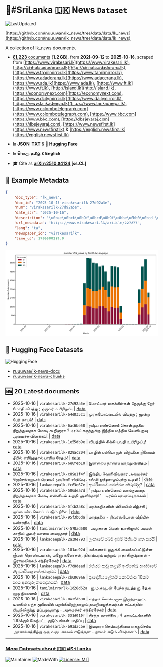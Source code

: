 # 📄#SriLanka 🇱🇰 News `Dataset`

![LastUpdated](https://img.shields.io/badge/last_updated-2025--10--16_13:15:50-green)

[https://github.com/nuuuwan/lk_news/tree/data/data/lk_news](https://github.com/nuuuwan/lk_news/tree/data/data/lk_news)

A collection of lk_news documents.

- [**81,223** documents](https://github.com/nuuuwan/lk_news/tree/data/data/lk_news) (**1.2 GB**), from **2021-09-12** to **2025-10-16**, scraped from [https://www.virakesari.lk](https://www.virakesari.lk), [http://sinhala.adaderana.lk](http://sinhala.adaderana.lk), [https://www.tamilmirror.lk](https://www.tamilmirror.lk), [https://www.adaderana.lk](https://www.adaderana.lk), [https://www.ada.lk](https://www.ada.lk), [https://www.ft.lk](https://www.ft.lk), [http://island.lk](http://island.lk), [https://economynext.com](https://economynext.com), [https://www.dailymirror.lk](https://www.dailymirror.lk), [https://www.lankadeepa.lk](https://www.lankadeepa.lk), [https://www.colombotelegraph.com](https://www.colombotelegraph.com), [https://www.bbc.com](https://www.bbc.com), [https://dbsjeyaraj.com](https://dbsjeyaraj.com), [https://www.newsfirst.lk](https://www.newsfirst.lk) & [https://english.newsfirst.lk](https://english.newsfirst.lk)

- In **JSON**, **TXT** & **🤗 Hugging Face**

- In **සිංහල**, **தமிழ்** & **English**

- 🎓 Cite as **[arXiv:2510.04124](https://arxiv.org/abs/2510.04124) [cs.CL]**

## 📝 Example Metadata

```json
{
    "doc_type": "lk_news",
    "doc_id": "2025-10-16-virakesarilk-27d92a5e",
    "num": "virakesarilk-27d92a5e",
    "date_str": "2025-10-16",
    "description": "\u0bae\u0bcb\u0b9f\u0bcd\u0b9f\u0bbe\u0bb0\u0bcd \u0b9a\u0bc8\u0b95\u0bcd\u0b95\u0bbf\u0bb3\u0bcd\u0b95\u0bb3\u0bcd \u0ba8\u0bc7\u0bb0\u0bc1\u0b95\u0bcd\u0b95\u0bc1 \u0ba8\u0bc7\u0bb0\u0bcd \u0bae\u0bcb\u0ba4\u0bbf \u0bb5\u0bbf\u0baa\u0ba4\u0bcd\u0ba4\u0bc1 ; \u0b92\u0bb0\u0bc1\u0bb5\u0bb0\u0bcd \u0b89\u0baf\u0bbf\u0bb0\u0bbf\u0bb4\u0baa\u0bcd\u0baa\u0bc1",
    "url_metadata": "https://www.virakesari.lk/article/227877",
    "lang": "ta",
    "newspaper_id": "virakesarilk",
    "time_ut": 1760600280.0
}
```

![Chart](https://raw.githubusercontent.com/nuuuwan/lk_news/refs/heads/data/data/lk_news/docs_by_month_and_lang.png)

## 🤗 Hugging Face Datasets

![HuggingFace](https://img.shields.io/badge/-HuggingFace-FDEE21?style=for-the-badge&logo=HuggingFace)

- [nuuuwan/lk-news-docs](https://huggingface.co/datasets/nuuuwan/lk-news-docs)
- [nuuuwan/lk-news-chunks](https://huggingface.co/datasets/nuuuwan/lk-news-chunks)

## 🆕 20 Latest documents

- 2025-10-16 | `virakesarilk-27d92a5e` | மோட்டார் சைக்கிள்கள் நேருக்கு நேர் மோதி விபத்து ; ஒருவர் உயிரிழப்பு | [data](https://github.com/nuuuwan/lk_news/tree/data/data/lk_news/2020s/2025/2025-10-16-virakesarilk-27d92a5e)
- 2025-10-16 | `virakesarilk-64e835c1` | முரசுமோட்டையில் விபத்து ; மூன்று பேர் காயம்! | [data](https://github.com/nuuuwan/lk_news/tree/data/data/lk_news/2020s/2025/2025-10-16-virakesarilk-64e835c1)
- 2025-10-16 | `virakesarilk-6ac6be58` | ரஷ்ய எண்ணெய் கொள்முதலை நிறுத்துவதாக மோடி கூறினாரா ? டிரம்ப் கருத்துக்கு இந்திய மத்திய வெளியுறவு அமைச்சு விளக்கம்! | [data](https://github.com/nuuuwan/lk_news/tree/data/data/lk_news/2020s/2025/2025-10-16-virakesarilk-6ac6be58)
- 2025-10-16 | `virakesarilk-1e55db9e` | விபத்தில் சிக்கி யுவதி உயிரிழப்பு! | [data](https://github.com/nuuuwan/lk_news/tree/data/data/lk_news/2020s/2025/2025-10-16-virakesarilk-1e55db9e)
- 2025-10-16 | `virakesarilk-829ac204` | யாழில் பல்பொருள் விற்பனை நிலையம் தீயில் எரிந்ததால் பாரிய சேதம்! | [data](https://github.com/nuuuwan/lk_news/tree/data/data/lk_news/2020s/2025/2025-10-16-virakesarilk-829ac204)
- 2025-10-16 | `virakesarilk-6e8feb10` | இன்றைய நாணய மாற்று விகிதம் | [data](https://github.com/nuuuwan/lk_news/tree/data/data/lk_news/2020s/2025/2025-10-16-virakesarilk-6e8feb10)
- 2025-10-16 | `virakesarilk-c89e1f4f` | இந்திய வெளிவிவகார அமைச்சர் ஜெய்சங்கருடன் பிரதமர் ஹரிணி சந்திப்பு : கல்வி ஒத்துழைப்புக்கு உறுதி ! | [data](https://github.com/nuuuwan/lk_news/tree/data/data/lk_news/2020s/2025/2025-10-16-virakesarilk-c89e1f4f)
- 2025-10-16 | `lankadeepalk-fc63e67e` | ආර්ථිකයේ ගමන්මග නිවැරැදිද? | [data](https://github.com/nuuuwan/lk_news/tree/data/data/lk_news/2020s/2025/2025-10-16-lankadeepalk-fc63e67e)
- 2025-10-16 | `virakesarilk-506dea7d` | "ரஷ்ய எண்ணெய் வாங்குவதை நிறுத்துவதாக மோடி என்னிடம் உறுதி அளித்தார்!" - டிரம்ப் பரபரப்பு தகவல் | [data](https://github.com/nuuuwan/lk_news/tree/data/data/lk_news/2020s/2025/2025-10-16-virakesarilk-506dea7d)
- 2025-10-16 | `virakesarilk-5fcb2a8c` | மரக்கறிகளின் விலையில் வீழ்ச்சி ; குப்பையில் கொட்டப்படும் நிலை | [data](https://github.com/nuuuwan/lk_news/tree/data/data/lk_news/2020s/2025/2025-10-16-virakesarilk-5fcb2a8c)
- 2025-10-16 | `virakesarilk-95f3b6da` | மாத்தளை - ரிவர்ஸ்டோன் வீதியில் மண்சரிவு | [data](https://github.com/nuuuwan/lk_news/tree/data/data/lk_news/2020s/2025/2025-10-16-virakesarilk-95f3b6da)
- 2025-10-16 | `tamilmirrorlk-578ad580` | அழகான பெண் உரசினாள்: அவள் காதில் அவர் வாயை வைத்தார் | [data](https://github.com/nuuuwan/lk_news/tree/data/data/lk_news/2020s/2025/2025-10-16-tamilmirrorlk-578ad580)
- 2025-10-16 | `lankadeepalk-2a30e793` | ලංකාවේ රබර් ඉඩම් සිතියම් ගත කරයි | [data](https://github.com/nuuuwan/lk_news/tree/data/data/lk_news/2020s/2025/2025-10-16-lankadeepalk-2a30e793)
- 2025-10-16 | `virakesarilk-181ac92d` | மக்களால் ஒதுக்கி வைக்கப்பட்டுள்ள ஜீவன் தொண்டமான், மனோ கணேசன், திகாம்பரம் மற்றும் ராதாகிருஷ்ணன் - இராமலிங்கம் சந்திரசேகர் | [data](https://github.com/nuuuwan/lk_news/tree/data/data/lk_news/2020s/2025/2025-10-16-virakesarilk-181ac92d)
- 2025-10-16 | `lankadeepalk-f7d8dead` | රජයට පාඩු කළැයි ඉංජිනේරු සංස්ථාවේ නිලධාරියකු අත්අඩංගුවට | [data](https://github.com/nuuuwan/lk_news/tree/data/data/lk_news/2020s/2025/2025-10-16-lankadeepalk-f7d8dead)
- 2025-10-16 | `lankadeepalk-cb6869a6` | ප්‍රාදේශීය ලේකම් කොට්ඨාස 10කට  නාය අනතුරු නිවේදනයක් | [data](https://github.com/nuuuwan/lk_news/tree/data/data/lk_news/2020s/2025/2025-10-16-lankadeepalk-cb6869a6)
- 2025-10-16 | `tamilmirrorlk-1d28d62a` | ஐ.ம.சவுடன் பேச்சு நடத்த ஐ.தே.க குழு நியமனம் | [data](https://github.com/nuuuwan/lk_news/tree/data/data/lk_news/2020s/2025/2025-10-16-tamilmirrorlk-1d28d62a)
- 2025-10-16 | `virakesarilk-0a3fdb88` | எந்தக் கொம்பனாக இருந்தாலும், உலகில் எந்த மூலையில் பதுங்கியிருந்தாலும் தவறிழைத்தவர்கள் சட்டத்தின் பிடியிலிருந்து தப்பமுடியாது - அமைச்சர் சந்திரசேகர் | [data](https://github.com/nuuuwan/lk_news/tree/data/data/lk_news/2020s/2025/2025-10-16-virakesarilk-0a3fdb88)
- 2025-10-16 | `virakesarilk-331d910f` | சீரற்ற வானிலை ; 4 மாவட்டங்களில் 100க்கும் மேற்பட்ட குடும்பங்கள் பாதிப்பு | [data](https://github.com/nuuuwan/lk_news/tree/data/data/lk_news/2020s/2025/2025-10-16-virakesarilk-331d910f)
- 2025-10-16 | `virakesarilk-b93dacbe` | இஷாரா செவ்வந்தியை கைதுசெய்ய அரசாங்கத்திற்கு ஒரு வருட காலம் எடுத்ததா - நாமல் கடும் விமர்சனம் | [data](https://github.com/nuuuwan/lk_news/tree/data/data/lk_news/2020s/2025/2025-10-16-virakesarilk-b93dacbe)

---

### [More Datasets about 🇱🇰 #SriLanka](https://github.com/nuuuwan/lk_datasets)

![Maintainer](https://img.shields.io/badge/maintainer-nuuuwan-red)
![MadeWith](https://img.shields.io/badge/made_with-python-blue)
[![License: MIT](https://img.shields.io/badge/License-MIT-yellow.svg)](https://opensource.org/licenses/MIT)
